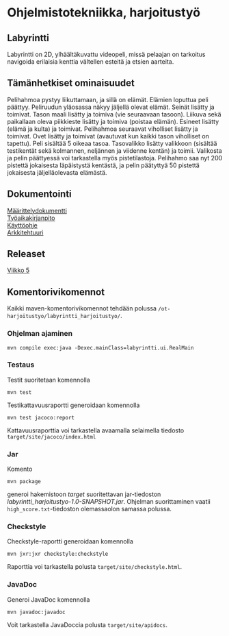 # Ohjelmistotekniikka, harjoitustyö
## Labyrintti  
Labyrintti on 2D, ylhäältäkuvattu videopeli, missä pelaajan on tarkoitus navigoida erilaisia kenttia vältellen esteitä ja
etsien aarteita.
## Tämänhetkiset ominaisuudet
Pelihahmoa pystyy liikuttamaan, ja sillä on elämät. Elämien loputtua peli päättyy. Peliruudun yläosassa näkyy jäljellä olevat elämät. Seinät lisätty ja toimivat. Tason maali lisätty ja toimiva (vie seuraavaan tasoon). Liikuva sekä paikallaan oleva piikkieste lisätty ja toimiva (poistaa elämän). Esineet lisätty (elämä ja kulta) ja toimivat. Pelihahmoa seuraavat viholliset lisätty ja toimivat. Ovet lisätty ja toimivat (avautuvat kun kaikki tason viholliset on tapettu). Peli sisältää 5 oikeaa tasoa. Tasovalikko lisätty valikkoon (sisältää testikentät sekä kolmannen, neljännen ja viidenne kentän) ja toimii. Valikosta ja pelin päättyessä voi tarkastella myös pistetilastoja. Pelihahmo saa nyt 200 pistettä jokaisesta läpäistystä kentästä, ja pelin päätyttyä 50 pistettä jokaisesta jäljelläolevasta elämästä.
## Dokumentointi
[Määrittelydokumentti](https://github.com/ikpa/ot-harjoitustyo/blob/master/dokumentointi/maarittelydokumentti.md)  
[Työaikakirjanpito](https://github.com/ikpa/ot-harjoitustyo/blob/master/dokumentointi/tyoaikakirjanpito.md)  
[Käyttöohje](https://github.com/ikpa/ot-harjoitustyo/blob/master/dokumentointi/kayttoohje.md)  
[Arkkitehtuuri](https://github.com/ikpa/ot-harjoitustyo/blob/master/dokumentointi/arkitehtuuri.md)
## Releaset
[Viikko 5](https://github.com/ikpa/ot-harjoitustyo/releases/tag/v1.0)
## Komentorivikomennot
Kaikki maven-komentorivikomennot tehdään polussa `/ot-harjoitustyo/labyrintti_harjoitustyo/`.
### Ohjelman ajaminen
`mvn compile exec:java -Dexec.mainClass=labyrintti.ui.RealMain`
### Testaus
Testit suoritetaan komennolla  

`mvn test`  

Testikattavuusraportti generoidaan komennolla  

`mvn test jacoco:report`  

Kattavuusraporttia voi tarkastella avaamalla selaimella tiedosto `target/site/jacoco/index.html`
### Jar
Komento  

`mvn package`  

generoi hakemistoon *target* suoritettavan jar-tiedoston *labyrintti_harjoitustyo-1.0-SNAPSHOT.jar*. Ohjelman suorittaminen vaatii `high_score.txt`-tiedoston olemassaolon samassa polussa.
### Checkstyle
Checkstyle-raportti generoidaan komennolla  

`mvn jxr:jxr checkstyle:checkstyle`  

Raporttia voi tarkastella polusta `target/site/checkstyle.html`.

### JavaDoc
Generoi JavaDoc komennolla  

`mvn javadoc:javadoc`  

Voit tarkastella JavaDoccia polusta `target/site/apidocs`.
